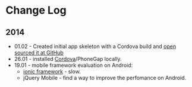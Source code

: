 # Change Log

## 2014

* 01.02 - Created initial app skeleton with a Cordova build and [open sourced it at GitHub](https://github.com/sinnwerkstatt/economy-common-good-mobile)
* 26.01 - installed [Cordova](http://docs.phonegap.com/en/3.3.0/guide_cli_index.md.html#The%20Command-Line%20Interface)/PhoneGap locally.
* 19.01 - mobile framework evaluation on Android:
    * [ionic framework](http://ionicframework.com/) - slow.
    * jQuery Mobile - find a way to improve the perfomance on Android.
